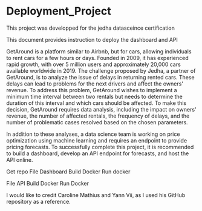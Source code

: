# Deployment_Project

This project was developped for the jedha datasceince certification

This document provides instruction to deploy the dashboard and API


GetAround is a platform similar to Airbnb, but for cars, allowing individuals to rent cars for a few hours or days. Founded in 2009, it has experienced rapid growth, with over 5 million users and approximately 20,000 cars available worldwide in 2019. The challenge proposed by Jedha, a partner of GetAround, is to analyze the issue of delays in returning rented cars. These delays can lead to problems for the next drivers and affect the owners' revenue. To address this problem, GetAround wishes to implement a minimum time interval between two rentals but needs to determine the duration of this interval and which cars should be affected. To make this decision, GetAround requires data analysis, including the impact on owners' revenue, the number of affected rentals, the frequency of delays, and the number of problematic cases resolved based on the chosen parameters.

In addition to these analyses, a data science team is working on price optimization using machine learning and requires an endpoint to provide pricing forecasts. To successfully complete this project, it is recommended to build a dashboard, develop an API endpoint for forecasts, and host the API online.

Get repo
File Dashboard
Build Docker
Run docker

File API
Build Docker
Run Docker

I would like to credit Caroline Mathius and Yann Vii, as I used his GitHub repository as a reference.
